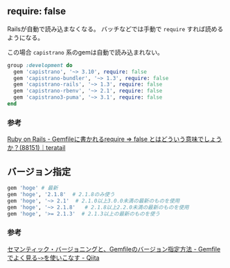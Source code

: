 ## require: false
Railsが自動で読み込まなくなる。
バッチなどでは手動で `require` すれば読めるようになる。

この場合 `capistrano` 系のgemは自動で読み込まれない。

```rb
group :development do
  gem 'capistrano', '~> 3.10', require: false
  gem 'capistrano-bundler', '~> 1.3', require: false
  gem 'capistrano-rails', '~> 1.3', require: false
  gem 'capistrano-rbenv', '~> 2.1', require: false
  gem 'capistrano3-puma', '~> 3.1', require: false
end
```

### 参考
[Ruby on Rails - Gemfileに書かれるrequire => false とはどういう意味でしょうか？(88151)｜teratail](https://teratail.com/questions/88151)


## バージョン指定
```rb
gem 'hoge' # 最新
gem 'hoge', '2.1.8'  # 2.1.8のみ使う
gem 'hoge', '~> 2.1'  # 2.1.0以上3.0.0未満の最新のものを使用
gem 'hoge', '~> 2.1.8'   # 2.1.8以上2.2.0未満の最新のものを使用
gem 'hoge', '>= 2.1.3'  # 2.1.3以上の最新のものを使う
```

### 参考
[セマンティック・バージョニングと、Gemfileのバージョン指定方法 - Gemfileでよく見る`~>`を使いこなす - Qiita](https://qiita.com/awakia/items/5745938c192ca1139c63)
